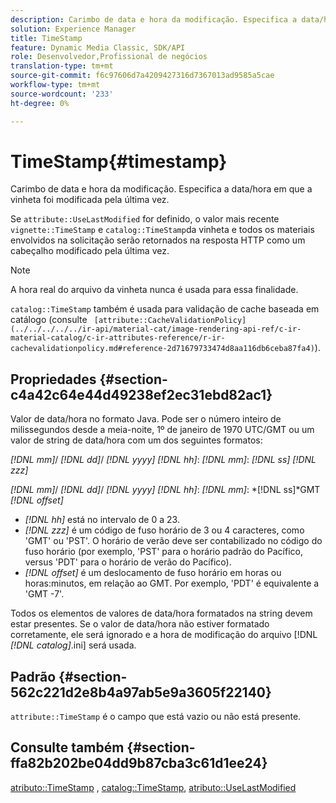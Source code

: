 ```yaml
---
description: Carimbo de data e hora da modificação. Especifica a data/hora em que a vinheta foi modificada pela última vez.
solution: Experience Manager
title: TimeStamp
feature: Dynamic Media Classic, SDK/API
role: Desenvolvedor,Profissional de negócios
translation-type: tm+mt
source-git-commit: f6c97606d7a4209427316d7367013ad9585a5cae
workflow-type: tm+mt
source-wordcount: '233'
ht-degree: 0%

---
```



# TimeStamp{#timestamp}

Carimbo de data e hora da modificação. Especifica a data/hora em que a vinheta foi modificada pela última vez.

Se `attribute::UseLastModified` for definido, o valor mais recente `vignette::TimeStamp` e `catalog::TimeStamp`da vinheta e todos os materiais envolvidos na solicitação serão retornados na resposta HTTP como um cabeçalho modificado pela última vez.

>[!NOTE]
>
>A hora real do arquivo da vinheta nunca é usada para essa finalidade.

`catalog::TimeStamp` também é usada para validação de cache baseada em catálogo (consulte  ` [attribute::CacheValidationPolicy](../../../../../ir-api/material-cat/image-rendering-api-ref/c-ir-material-catalog/c-ir-attributes-reference/r-ir-cachevalidationpolicy.md#reference-2d71679733474d8aa116db6ceba87fa4)`).

## Propriedades {#section-c4a42c64e44d49238ef2ec31ebd82ac1}

Valor de data/hora no formato Java. Pode ser o número inteiro de milissegundos desde a meia-noite, 1º de janeiro de 1970 UTC/GMT ou um valor de string de data/hora com um dos seguintes formatos:

*[!DNL mm]*/  *[!DNL dd]*/  *[!DNL yyyy]* *[!DNL hh]*:  *[!DNL mm]*:  *[!DNL ss]* *[!DNL zzz]*

*[!DNL mm]*/  *[!DNL dd]*/  *[!DNL yyyy]* *[!DNL hh]*:  *[!DNL mm]*: *[!DNL ss]*GMT  *[!DNL offset]*

* *[!DNL hh]* está no intervalo de 0 a 23.
* *[!DNL zzz]* é um código de fuso horário de 3 ou 4 caracteres, como &#39;GMT&#39; ou &#39;PST&#39;. O horário de verão deve ser contabilizado no código do fuso horário (por exemplo, &#39;PST&#39; para o horário padrão do Pacífico, versus &#39;PDT&#39; para o horário de verão do Pacífico).
* *[!DNL offset]* é um deslocamento de fuso horário em horas ou horas:minutos, em relação ao GMT. Por exemplo, &#39;PDT&#39; é equivalente a &#39;GMT -7&#39;.

Todos os elementos de valores de data/hora formatados na string devem estar presentes. Se o valor de data/hora não estiver formatado corretamente, ele será ignorado e a hora de modificação do arquivo [!DNL *[!DNL catalog]*.ini] será usada.

## Padrão {#section-562c221d2e8b4a97ab5e9a3605f22140}

`attribute::TimeStamp` é o campo que está vazio ou não está presente.

## Consulte também {#section-ffa82b202be04dd9b87cba3c61d1ee24}

[atributo::TimeStamp](../../../../../ir-api/material-cat/image-rendering-api-ref/c-ir-material-catalog/c-ir-attributes-reference/r-ir-timestamp.md#reference-8373ad4ee03d4e4b9a8fc96cf42b3181) ,  [catalog::TimeStamp](../../../../../ir-api/material-cat/image-rendering-api-ref/c-ir-material-catalog/c-ir-material-data-reference/r-ir-timestamp-dataref.md#reference-6daf7973dc4f4b4e9e8165756db7c319),  [atributo::UseLastModified](../../../../../ir-api/material-cat/image-rendering-api-ref/c-ir-material-catalog/c-ir-attributes-reference/r-ir-uselastmodified.md#reference-d2ab628c9e004fedbd38324866dbca1d)
